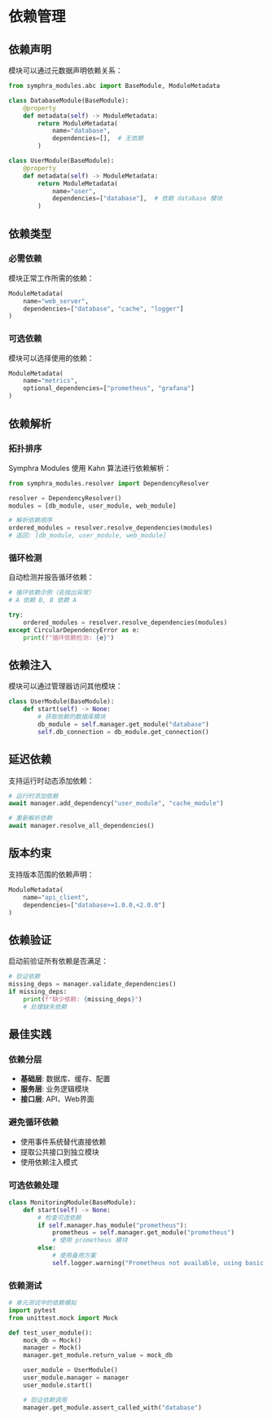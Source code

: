 # 依赖管理

## 依赖声明

模块可以通过元数据声明依赖关系：

```python
from symphra_modules.abc import BaseModule, ModuleMetadata

class DatabaseModule(BaseModule):
    @property
    def metadata(self) -> ModuleMetadata:
        return ModuleMetadata(
            name="database",
            dependencies=[],  # 无依赖
        )

class UserModule(BaseModule):
    @property
    def metadata(self) -> ModuleMetadata:
        return ModuleMetadata(
            name="user",
            dependencies=["database"],  # 依赖 database 模块
        )
```

## 依赖类型

### 必需依赖

模块正常工作所需的依赖：

```python
ModuleMetadata(
    name="web_server",
    dependencies=["database", "cache", "logger"]
)
```

### 可选依赖

模块可以选择使用的依赖：

```python
ModuleMetadata(
    name="metrics",
    optional_dependencies=["prometheus", "grafana"]
)
```

## 依赖解析

### 拓扑排序

Symphra Modules 使用 Kahn 算法进行依赖解析：

```python
from symphra_modules.resolver import DependencyResolver

resolver = DependencyResolver()
modules = [db_module, user_module, web_module]

# 解析依赖顺序
ordered_modules = resolver.resolve_dependencies(modules)
# 返回: [db_module, user_module, web_module]
```

### 循环检测

自动检测并报告循环依赖：

```python
# 循环依赖示例（会抛出异常）
# A 依赖 B, B 依赖 A

try:
    ordered_modules = resolver.resolve_dependencies(modules)
except CircularDependencyError as e:
    print(f"循环依赖检测: {e}")
```

## 依赖注入

模块可以通过管理器访问其他模块：

```python
class UserModule(BaseModule):
    def start(self) -> None:
        # 获取依赖的数据库模块
        db_module = self.manager.get_module("database")
        self.db_connection = db_module.get_connection()
```

## 延迟依赖

支持运行时动态添加依赖：

```python
# 运行时添加依赖
await manager.add_dependency("user_module", "cache_module")

# 重新解析依赖
await manager.resolve_all_dependencies()
```

## 版本约束

支持版本范围的依赖声明：

```python
ModuleMetadata(
    name="api_client",
    dependencies=["database>=1.0.0,<2.0.0"]
)
```

## 依赖验证

启动前验证所有依赖是否满足：

```python
# 验证依赖
missing_deps = manager.validate_dependencies()
if missing_deps:
    print(f"缺少依赖: {missing_deps}")
    # 处理缺失依赖
```

## 最佳实践

### 依赖分层

- **基础层**: 数据库、缓存、配置
- **服务层**: 业务逻辑模块
- **接口层**: API、Web界面

### 避免循环依赖

- 使用事件系统替代直接依赖
- 提取公共接口到独立模块
- 使用依赖注入模式

### 可选依赖处理

```python
class MonitoringModule(BaseModule):
    def start(self) -> None:
        # 检查可选依赖
        if self.manager.has_module("prometheus"):
            prometheus = self.manager.get_module("prometheus")
            # 使用 prometheus 模块
        else:
            # 使用备用方案
            self.logger.warning("Prometheus not available, using basic monitoring")
```

### 依赖测试

```python
# 单元测试中的依赖模拟
import pytest
from unittest.mock import Mock

def test_user_module():
    mock_db = Mock()
    manager = Mock()
    manager.get_module.return_value = mock_db

    user_module = UserModule()
    user_module.manager = manager
    user_module.start()

    # 验证依赖调用
    manager.get_module.assert_called_with("database")
```
